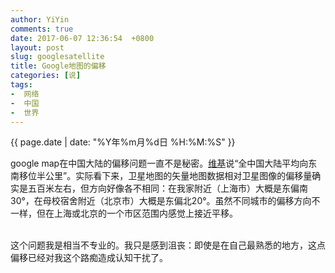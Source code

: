```yaml
---
author: YiYin
comments: true
date: 2017-06-07 12:36:54  +0800
layout: post
slug: googlesatellite
title: Google地图的偏移
categories: [说]
tags:
-  网络
-  中国
-  世界
---
```

<div class="saying">
<div class="timestamp">{{ page.date | date: "%Y年%m月%d日 %H:%M:%S" }}</div>

google map在中国大陆的偏移问题一直不是秘密。<a href="https://zh.wikipedia.org/wiki/Google地图">维基</a>说“全中国大陆平均向东南移位半公里”。实际看下来，卫星地图的矢量地图数据相对卫星图像的偏移量确实是五百米左右，但方向好像各不相同：在我家附近（上海市）大概是东偏南30°，在母校宿舍附近（北京市）大概是东偏北20°。虽然不同城市的偏移方向不一样，但在上海或北京的一个市区范围内感觉上接近平移。<br><br> 

这个问题我是相当不专业的。我只是感到沮丧：即使是在自己最熟悉的地方，这点偏移已经对我这个路痴造成认知干扰了。

<a href="//whyhow.cf/images/googlesatellite.jpg"></a>

</div>